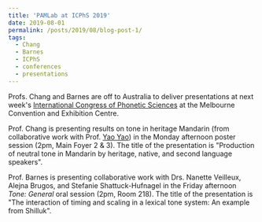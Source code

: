 ```yaml
---
title: 'PAMLab at ICPhS 2019'
date: 2019-08-01
permalink: /posts/2019/08/blog-post-1/
tags:
  - Chang
  - Barnes
  - ICPhS
  - conferences
  - presentations
---
```


Profs. Chang and Barnes are off to Australia to deliver presentations at next week's <a href="https://www.internationalphoneticassociation.org/icphs/icphs2019" target="_blank" rel="noopener">International Congress of Phonetic Sciences</a> at the Melbourne Convention and Exhibition Centre.

Prof. Chang is presenting results on tone in heritage Mandarin (from collaborative work with Prof. <a href="https://sites.google.com/view/yao-yao-linguistics/" target="_blank" rel="noopener">Yao Yao</a>) in the Monday afternoon poster session (2pm, Main Foyer 2 &amp; 3). The title of the presentation is "Production of neutral tone in Mandarin by heritage, native, and second language speakers".

Prof. Barnes is presenting collaborative work with Drs. Nanette Veilleux, Alejna Brugos, and Stefanie Shattuck-Hufnagel in the Friday afternoon <i>Tone: General</i> oral session (2pm, Room 218). The title of the presentation is "The interaction of timing and scaling in a lexical tone system: An example from Shilluk".
